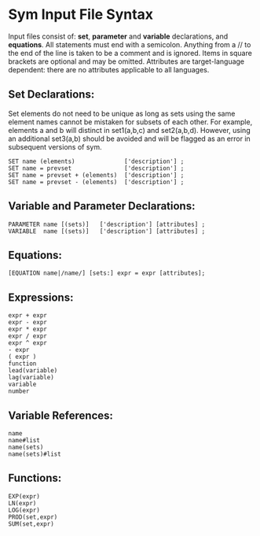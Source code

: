 # Sym Input File Syntax

Input files consist of: **set**, **parameter** and **variable**
declarations, and **equations**. All statements must end with a
semicolon. Anything from a // to the end of the line is taken to
be a comment and is ignored. Items in square brackets are
optional and may be omitted. Attributes are target-language
dependent: there are no attributes applicable to all languages.

## Set Declarations:

Set elements do not need to be unique as long as sets using the
same element names cannot be mistaken for subsets of each other.
For example, elements a and b will distinct in set1(a,b,c) and
set2(a,b,d). However, using an additional set3(a,b) should be
avoided and will be flagged as an error in subsequent versions
of sym.

    SET name (elements)              ['description'] ;
    SET name = prevset               ['description'] ;
    SET name = prevset + (elements)  ['description'] ;
    SET name = prevset - (elements)  ['description'] ;

## Variable and Parameter Declarations:

    PARAMETER name [(sets)]   ['description'] [attributes] ;
    VARIABLE  name [(sets)]   ['description'] [attributes] ;

## Equations:

    [EQUATION name|/name/] [sets:] expr = expr [attributes];

## Expressions:

    expr + expr
    expr - expr
    expr * expr
    expr / expr
    expr ^ expr
    - expr
    ( expr )
    function
    lead(variable)
    lag(variable)
    variable
    number

## Variable References:

    name
    name#list
    name(sets)
    name(sets)#list

## Functions:

    EXP(expr)
    LN(expr)
    LOG(expr)
    PROD(set,expr)
    SUM(set,expr)


